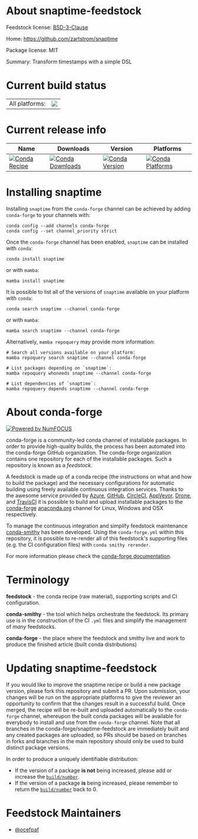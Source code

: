 About snaptime-feedstock
========================

Feedstock license: [BSD-3-Clause](https://github.com/conda-forge/snaptime-feedstock/blob/main/LICENSE.txt)

Home: https://github.com/zartstrom/snaptime

Package license: MIT

Summary: Transform timestamps with a simple DSL

Current build status
====================


<table><tr><td>All platforms:</td>
    <td>
      <a href="https://dev.azure.com/conda-forge/feedstock-builds/_build/latest?definitionId=5833&branchName=main">
        <img src="https://dev.azure.com/conda-forge/feedstock-builds/_apis/build/status/snaptime-feedstock?branchName=main">
      </a>
    </td>
  </tr>
</table>

Current release info
====================

| Name | Downloads | Version | Platforms |
| --- | --- | --- | --- |
| [![Conda Recipe](https://img.shields.io/badge/recipe-snaptime-green.svg)](https://anaconda.org/conda-forge/snaptime) | [![Conda Downloads](https://img.shields.io/conda/dn/conda-forge/snaptime.svg)](https://anaconda.org/conda-forge/snaptime) | [![Conda Version](https://img.shields.io/conda/vn/conda-forge/snaptime.svg)](https://anaconda.org/conda-forge/snaptime) | [![Conda Platforms](https://img.shields.io/conda/pn/conda-forge/snaptime.svg)](https://anaconda.org/conda-forge/snaptime) |

Installing snaptime
===================

Installing `snaptime` from the `conda-forge` channel can be achieved by adding `conda-forge` to your channels with:

```
conda config --add channels conda-forge
conda config --set channel_priority strict
```

Once the `conda-forge` channel has been enabled, `snaptime` can be installed with `conda`:

```
conda install snaptime
```

or with `mamba`:

```
mamba install snaptime
```

It is possible to list all of the versions of `snaptime` available on your platform with `conda`:

```
conda search snaptime --channel conda-forge
```

or with `mamba`:

```
mamba search snaptime --channel conda-forge
```

Alternatively, `mamba repoquery` may provide more information:

```
# Search all versions available on your platform:
mamba repoquery search snaptime --channel conda-forge

# List packages depending on `snaptime`:
mamba repoquery whoneeds snaptime --channel conda-forge

# List dependencies of `snaptime`:
mamba repoquery depends snaptime --channel conda-forge
```


About conda-forge
=================

[![Powered by
NumFOCUS](https://img.shields.io/badge/powered%20by-NumFOCUS-orange.svg?style=flat&colorA=E1523D&colorB=007D8A)](https://numfocus.org)

conda-forge is a community-led conda channel of installable packages.
In order to provide high-quality builds, the process has been automated into the
conda-forge GitHub organization. The conda-forge organization contains one repository
for each of the installable packages. Such a repository is known as a *feedstock*.

A feedstock is made up of a conda recipe (the instructions on what and how to build
the package) and the necessary configurations for automatic building using freely
available continuous integration services. Thanks to the awesome service provided by
[Azure](https://azure.microsoft.com/en-us/services/devops/), [GitHub](https://github.com/),
[CircleCI](https://circleci.com/), [AppVeyor](https://www.appveyor.com/),
[Drone](https://cloud.drone.io/welcome), and [TravisCI](https://travis-ci.com/)
it is possible to build and upload installable packages to the
[conda-forge](https://anaconda.org/conda-forge) [anaconda.org](https://anaconda.org/)
channel for Linux, Windows and OSX respectively.

To manage the continuous integration and simplify feedstock maintenance
[conda-smithy](https://github.com/conda-forge/conda-smithy) has been developed.
Using the ``conda-forge.yml`` within this repository, it is possible to re-render all of
this feedstock's supporting files (e.g. the CI configuration files) with ``conda smithy rerender``.

For more information please check the [conda-forge documentation](https://conda-forge.org/docs/).

Terminology
===========

**feedstock** - the conda recipe (raw material), supporting scripts and CI configuration.

**conda-smithy** - the tool which helps orchestrate the feedstock.
                   Its primary use is in the construction of the CI ``.yml`` files
                   and simplify the management of *many* feedstocks.

**conda-forge** - the place where the feedstock and smithy live and work to
                  produce the finished article (built conda distributions)


Updating snaptime-feedstock
===========================

If you would like to improve the snaptime recipe or build a new
package version, please fork this repository and submit a PR. Upon submission,
your changes will be run on the appropriate platforms to give the reviewer an
opportunity to confirm that the changes result in a successful build. Once
merged, the recipe will be re-built and uploaded automatically to the
`conda-forge` channel, whereupon the built conda packages will be available for
everybody to install and use from the `conda-forge` channel.
Note that all branches in the conda-forge/snaptime-feedstock are
immediately built and any created packages are uploaded, so PRs should be based
on branches in forks and branches in the main repository should only be used to
build distinct package versions.

In order to produce a uniquely identifiable distribution:
 * If the version of a package **is not** being increased, please add or increase
   the [``build/number``](https://docs.conda.io/projects/conda-build/en/latest/resources/define-metadata.html#build-number-and-string).
 * If the version of a package **is** being increased, please remember to return
   the [``build/number``](https://docs.conda.io/projects/conda-build/en/latest/resources/define-metadata.html#build-number-and-string)
   back to 0.

Feedstock Maintainers
=====================

* [@ocefpaf](https://github.com/ocefpaf/)

